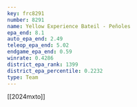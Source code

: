 ```yaml
---
key: frc8291
number: 8291
name: Yellow Experience Bateil - Peñoles
epa_end: 8.1
auto_epa_end: 2.49
teleop_epa_end: 5.02
endgame_epa_end: 0.59
winrate: 0.4286
district_epa_rank: 1399
district_epa_percentile: 0.2232
type: Team
---
```

[[2024mxto]]
